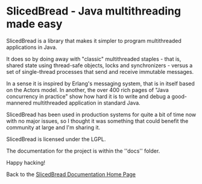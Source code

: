 SlicedBread - Java multithreading made easy
===========================================

SlicedBread is a library that makes it simpler to program multithreaded
applications in Java. 

It does so by doing away with "classic" multithreaded 
staples - that is, shared state using thread-safe objects, locks and 
synchronizers - versus a set of single-thread processes that
send and receive immutable messages. 

In a sense it is inspired by Erlang's 
messaging system, that is in itself based on the Actors model. 
In another, the over 400 rich pages of "Java concurrency 
in practice" show how hard it is to write and debug a good-mannered multithreaded
application in standard Java.

SlicedBread has been used in production systems for quite a bit of time now with no major 
issues, so I thought it was something that could benefit the community at large
and I'm sharing it.

SlicedBread is licensed under the LGPL.

The documentation for the project is within the ''docs'' folder.

Happy hacking!

Back to the [SlicedBread Documentation Home Page](docs/Home.md)
